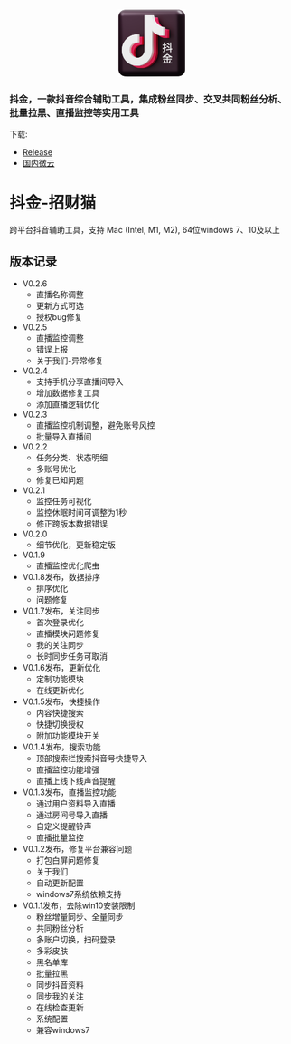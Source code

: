 <p align="center" style="text-align: center">
<img src="assets/logo.png" width="120" height="120" />
</p>

### 抖金，一款抖音综合辅助工具，集成粉丝同步、交叉共同粉丝分析、批量拉黑、直播监控等实用工具

下载:

- [Release](https://github.com/falcolee/doujin/releases)
- [国内微云](https://share.weiyun.com/fkOKEygI)

# 抖金-招财猫
跨平台抖音辅助工具，支持 Mac (Intel, M1, M2), 64位windows 7、10及以上

## 版本记录
* V0.2.6
    - 直播名称调整
    - 更新方式可选
    - 授权bug修复
* V0.2.5
    - 直播监控调整
    - 错误上报
    - 关于我们-异常修复
* V0.2.4
    - 支持手机分享直播间导入
    - 增加数据修复工具
    - 添加直播逻辑优化
* V0.2.3
    - 直播监控机制调整，避免账号风控
    - 批量导入直播间
* V0.2.2
    - 任务分类、状态明细
    - 多账号优化
    - 修复已知问题
* V0.2.1
    - 监控任务可视化
    - 监控休眠时间可调整为1秒
    - 修正跨版本数据错误
* V0.2.0
    - 细节优化，更新稳定版
* V0.1.9
    - 直播监控优化爬虫
* V0.1.8发布，数据排序
    - 排序优化
    - 问题修复
* V0.1.7发布，关注同步
    - 首次登录优化
    - 直播模块问题修复
    - 我的关注同步
    - 长时同步任务可取消
* V0.1.6发布，更新优化
    - 定制功能模块
    - 在线更新优化
* V0.1.5发布，快捷操作
    - 内容快捷搜索
    - 快捷切换授权
    - 附加功能模块开关
* V0.1.4发布，搜索功能
    - 顶部搜索栏搜索抖音号快捷导入
    - 直播监控功能增强
    - 直播上线下线声音提醒
* V0.1.3发布，直播监控功能
    - 通过用户资料导入直播
    - 通过房间号导入直播
    - 自定义提醒铃声
    - 直播批量监控
* V0.1.2发布，修复平台兼容问题
    - 打包白屏问题修复
    - 关于我们
    - 自动更新配置
    - windows7系统依赖支持
* V0.1.1发布，去除win10安装限制
    - 粉丝增量同步、全量同步
    - 共同粉丝分析
    - 多账户切换，扫码登录
    - 多彩皮肤
    - 黑名单库
    - 批量拉黑
    - 同步抖音资料
    - 同步我的关注
    - 在线检查更新
    - 系统配置
    - 兼容windows7
